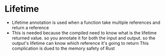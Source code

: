 # Lifetime
- Lifetime annotation is used when a function take multiple references and return a reference
- This is needed because the compiled need to know what is the lifetime returned value. so you annotate it for both the input and output. so the output's lifetime can know which reference it's going to return
This complication is dued to the memory safety of Rust
